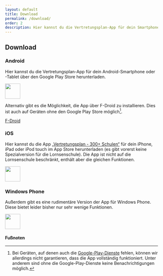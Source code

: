 ```yaml
---
layout: default
title: Download
permalink: /download/
order: 2
description: Hier kannst du die Vertretungsplan-App für dein Smartphone oder Tablet herunterladen.
---
```


Download
--------

### Android

Hier kannst du die Vertretungsplan-App für dein Android-Smartphone oder -Tablet über den Google Play Store
herunterladen.

<a class="btn btn-primary btn-embossed" href="https://play.google.com/store/apps/details?id={{ site.android_packagename }}">
    <img height="50" src="{{ '/img/google_play.svg' | prepend: site.baseurl }}"/>
</a>

Alternativ gibt es die Möglichkeit, die App über F-Droid zu installieren. Dies ist auch auf Geräten ohne den Google 
Play Store möglich[^1].

<a class="btn btn-primary btn-embossed" href="https://fdroid.rami.io/">
    F-Droid
</a>

### iOS

Hier kannst du die App [„Vertretungsplan - 300+ Schulen“](https://vertretungsplan.me/) für dein iPhone, iPad oder iPod
touch im App Store herunterladen (es gibt vorerst keine Spezialversion für die Lornsenschule). Die App ist nicht auf die
Lornsenschule beschränkt, enthält aber die gleichen Funktionen.

<a class="btn btn-primary btn-embossed" href="https://itunes.apple.com/de/app/id{{ site.apple_app_id }}?mt=8">
    <img height="50" src="{{ '/img/apple_app_store.svg' | prepend: site.baseurl }}"/>
</a>

### Windows Phone

Außerdem gibt es eine rudimentäre Version der App für Windows Phone. Diese bietet leider bisher nur sehr wenige Funktionen.

<a class="btn btn-primary btn-embossed" href="{{ site.windows_phone_url }}">
    <img height="50" src="{{ '/img/microsoft.svg' | prepend: site.baseurl }}"/>
</a>

#### Fußnoten

[^1]:
    Bei Geräten, auf denen auch die
    [Google-Play-Dienste](https://play.google.com/store/apps/details?id=com.google.android.gms&hl=de) fehlen, 
    können wir allerdings nicht garantieren, dass die App vollständig funktioniert. Unter anderem sind ohne die 
    Google-Play-Dienste keine Benachrichtigungen möglich.